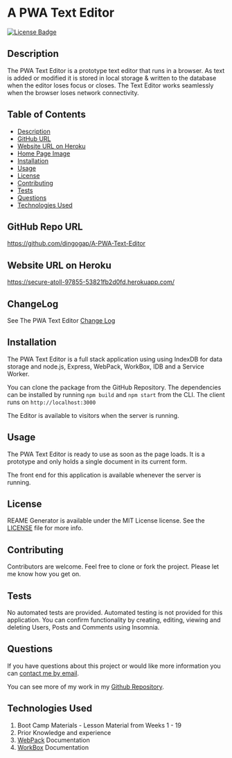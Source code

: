 # A PWA Text Editor

[![License Badge](https://img.shields.io/badge/License-MIT-yellow.svg)](https://opensource.org/licenses/MIT)

## Description

The PWA Text Editor is a prototype text editor that runs in a browser. As text is added or modified it is stored in local storage & written to the database when the editor loses focus or closes. The Text Editor works seamlessly when the browser loses network connectivity.

## Table of Contents

* [Description](#description)
* [GitHub URL](#github-repo-url)
* [Website URL on Heroku](#website-url-on-heroku)
* [Home Page Image](#home-page-image)
* [Installation](#installation)
* [Usage](#usage)
* [License](#license)
* [Contributing](#contributing)
* [Tests](#tests)
* [Questions](#questions)
* [Technologies Used](#technologies-used)

## GitHub Repo URL
https://github.com/dingogap/A-PWA-Text-Editor

## Website URL on Heroku
https://secure-atoll-97855-53821fb2d0fd.herokuapp.com/

## ChangeLog

See The PWA Text Editor [Change Log][def1]

## Installation

The PWA Text Editor is a full stack application using using IndexDB for data storage and node.js, Express, WebPack, WorkBox, IDB and a Service Worker.  

You can clone the package from the GitHub Repository. The dependencies can be installed by running `npm build` and `npm start` from the CLI. The client runs on `http://localhost:3000`

The Editor is available to visitors when the server is running.


## Usage

The PWA Text Editor is ready to use as soon as the page loads. It is a prototype and only holds a single document in its current form.

The front end for this application is available whenever the server is running.


## License
REAME Generator is available under the MIT License license. See the [LICENSE](https://opensource.org/licenses/MIT) file for more info.

## Contributing
Contributors are welcome. Feel free to clone or fork the project. Please let me know how you get on.

## Tests
No automated tests are provided. Automated testing is not provided for this application. You can confirm functionality by creating, editing, viewing and deleting Users, Posts and Comments using Insomnia.

## Questions
  
If you have questions about this project or would like more information you can [contact me by email](mailto:peter.medbury@dingogap.net.au).
  
You can see more of my work in my [Github Repository](https://github.com/dingogap).

## Technologies Used

1. Boot Camp Materials - Lesson Material from Weeks 1 - 19
2. Prior Knowledge and experience
3. [WebPack][def2] Documentation
4. [WorkBox][def3] Documentation

[def1]: CHANGELOG.md
[def2]: https://webpack.js.org/guides/progressive-web-application/
[def3]: https://developer.chrome.com/docs/workbox/reference/workbox-webpack-plugin/
